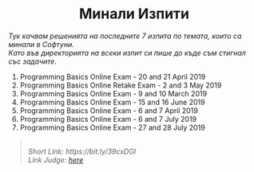 <h1 align="center">Минали Изпити</h1>
<i>
    Тук качвам решенията на последните 7 изпита по темата, които са минали в Софтуни. 
    </br>
    Като във директорията на всеки изпит си пише до къде съм стигнал със задачите.
</i>
</br>

<ol>
<li>
    Programming Basics Online Exam - 20 and 21 April 2019
</li>

<li>
    Programming Basics Online Retake Exam - 2 and 3 May 2019
</li>

<li>
    Programming Basics Online Exam - 9 and 10 March 2019
</li>

<li>
    Programming Basics Online Exam - 15 and 16 June 2019
</li>

<li>
    Programming Basics Online Exam - 6 and 7 April 2019
</li>

<li>
    Programming Basics Online Exam - 6 and 7 July 2019
</li>

<li>
    Programming Basics Online Exam - 27 and 28 July 2019
</li>
</ol>

<blockquote>
    <br>
    <i>
        Short Link: https://bit.ly/39cxDGl
    </i>
    <br>
    <i>
        Link Judge: <a href="https://judge.softuni.bg/Contests/#!/List/ByCategory/38/PB-Exams"> here</a>
    </i>
</blockquote>
